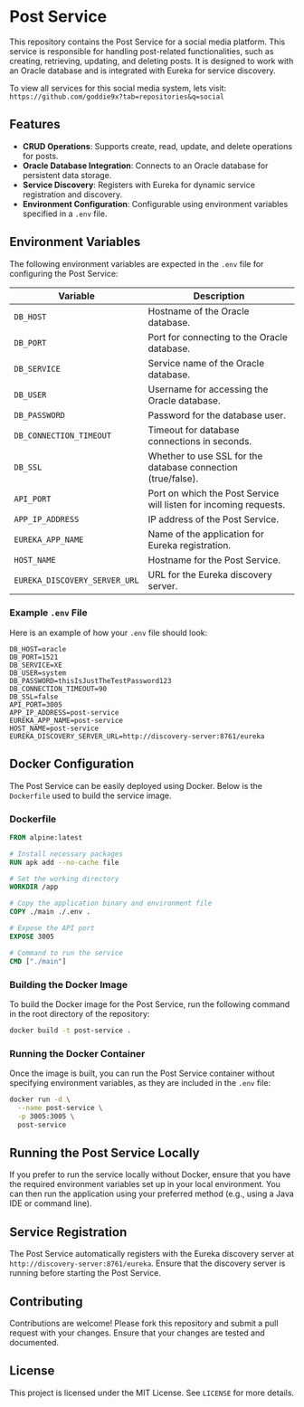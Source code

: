 # Post Service

This repository contains the Post Service for a social media platform. This service is responsible for handling post-related functionalities, such as creating, retrieving, updating, and deleting posts. It is designed to work with an Oracle database and is integrated with Eureka for service discovery.

To view all services for this social media system, lets visit: `https://github.com/goddie9x?tab=repositories&q=social`

## Features

- **CRUD Operations**: Supports create, read, update, and delete operations for posts.
- **Oracle Database Integration**: Connects to an Oracle database for persistent data storage.
- **Service Discovery**: Registers with Eureka for dynamic service registration and discovery.
- **Environment Configuration**: Configurable using environment variables specified in a `.env` file.

## Environment Variables

The following environment variables are expected in the `.env` file for configuring the Post Service:

| Variable                        | Description                                 |
|---------------------------------|---------------------------------------------|
| `DB_HOST`                       | Hostname of the Oracle database.           |
| `DB_PORT`                       | Port for connecting to the Oracle database.|
| `DB_SERVICE`                    | Service name of the Oracle database.       |
| `DB_USER`                       | Username for accessing the Oracle database.|
| `DB_PASSWORD`                   | Password for the database user.            |
| `DB_CONNECTION_TIMEOUT`         | Timeout for database connections in seconds.|
| `DB_SSL`                        | Whether to use SSL for the database connection (true/false).|
| `API_PORT`                      | Port on which the Post Service will listen for incoming requests.|
| `APP_IP_ADDRESS`                | IP address of the Post Service.            |
| `EUREKA_APP_NAME`              | Name of the application for Eureka registration.|
| `HOST_NAME`                     | Hostname for the Post Service.             |
| `EUREKA_DISCOVERY_SERVER_URL`   | URL for the Eureka discovery server.       |

### Example `.env` File

Here is an example of how your `.env` file should look:

```env
DB_HOST=oracle
DB_PORT=1521
DB_SERVICE=XE
DB_USER=system
DB_PASSWORD=thisIsJustTheTestPassword123
DB_CONNECTION_TIMEOUT=90
DB_SSL=false
API_PORT=3005
APP_IP_ADDRESS=post-service
EUREKA_APP_NAME=post-service
HOST_NAME=post-service
EUREKA_DISCOVERY_SERVER_URL=http://discovery-server:8761/eureka
```

## Docker Configuration

The Post Service can be easily deployed using Docker. Below is the `Dockerfile` used to build the service image.

### Dockerfile

```dockerfile
FROM alpine:latest

# Install necessary packages
RUN apk add --no-cache file

# Set the working directory
WORKDIR /app

# Copy the application binary and environment file
COPY ./main ./.env .

# Expose the API port
EXPOSE 3005

# Command to run the service
CMD ["./main"]
```

### Building the Docker Image

To build the Docker image for the Post Service, run the following command in the root directory of the repository:

```bash
docker build -t post-service .
```

### Running the Docker Container

Once the image is built, you can run the Post Service container without specifying environment variables, as they are included in the `.env` file:

```bash
docker run -d \
  --name post-service \
  -p 3005:3005 \
  post-service
```

## Running the Post Service Locally

If you prefer to run the service locally without Docker, ensure that you have the required environment variables set up in your local environment. You can then run the application using your preferred method (e.g., using a Java IDE or command line).

## Service Registration

The Post Service automatically registers with the Eureka discovery server at `http://discovery-server:8761/eureka`. Ensure that the discovery server is running before starting the Post Service.

## Contributing

Contributions are welcome! Please fork this repository and submit a pull request with your changes. Ensure that your changes are tested and documented.

## License

This project is licensed under the MIT License. See `LICENSE` for more details.